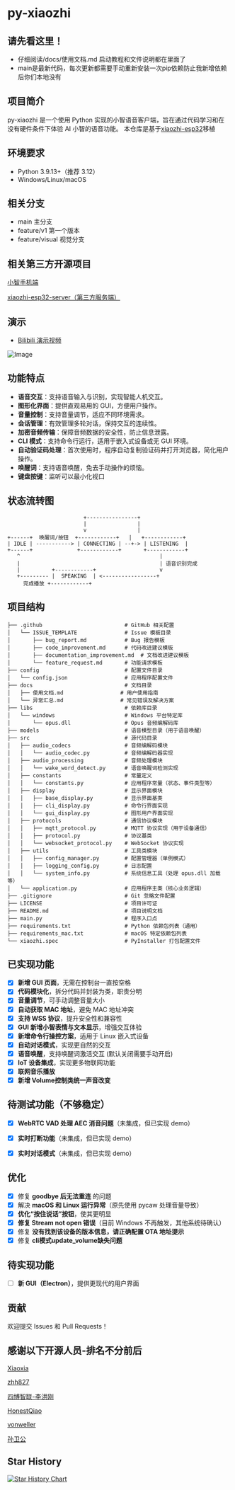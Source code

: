 # py-xiaozhi

## 请先看这里！
- 仔细阅读/docs/使用文档.md 启动教程和文件说明都在里面了
- main是最新代码，每次更新都需要手动重新安装一次pip依赖防止我新增依赖后你们本地没有

## 项目简介
py-xiaozhi 是一个使用 Python 实现的小智语音客户端，旨在通过代码学习和在没有硬件条件下体验 AI 小智的语音功能。
本仓库是基于[xiaozhi-esp32](https://github.com/78/xiaozhi-esp32)移植


## 环境要求
- Python 3.9.13+（推荐 3.12）
- Windows/Linux/macOS

## 相关分支
- main 主分支
- feature/v1 第一个版本
- feature/visual 视觉分支


## 相关第三方开源项目
[小智手机端](https://github.com/TOM88812/xiaozhi-android-client)

[xiaozhi-esp32-server（第三方服务端）](https://github.com/xinnan-tech/xiaozhi-esp32-server)


## 演示
- [Bilibili 演示视频](https://www.bilibili.com/video/BV1HmPjeSED2/#reply255921347937)

![Image](https://github.com/user-attachments/assets/df8bd5d2-a8e6-4203-8084-46789fc8e9ad)
## 功能特点
- **语音交互**：支持语音输入与识别，实现智能人机交互。  
- **图形化界面**：提供直观易用的 GUI，方便用户操作。  
- **音量控制**：支持音量调节，适应不同环境需求。  
- **会话管理**：有效管理多轮对话，保持交互的连续性。  
- **加密音频传输**：保障音频数据的安全性，防止信息泄露。  
- **CLI 模式**：支持命令行运行，适用于嵌入式设备或无 GUI 环境。  
- **自动验证码处理**：首次使用时，程序自动复制验证码并打开浏览器，简化用户操作。  
- **唤醒词**：支持语音唤醒，免去手动操作的烦恼。  
- **键盘按键**：监听可以最小化视口

## 状态流转图

```
                        +----------------+
                        |                |
                        v                |
+------+  唤醒词/按钮  +------------+   |   +------------+
| IDLE | -----------> | CONNECTING | --+-> | LISTENING  |
+------+              +------------+       +------------+
   ^                                            |
   |                                            | 语音识别完成
   |          +------------+                    v
   +--------- |  SPEAKING  | <-----------------+
     完成播放 +------------+
```

## 项目结构

```
├── .github                          # GitHub 相关配置
│   └── ISSUE_TEMPLATE               # Issue 模板目录
│       ├── bug_report.md            # Bug 报告模板
│       ├── code_improvement.md      # 代码改进建议模板
│       ├── documentation_improvement.md  # 文档改进建议模板
│       └── feature_request.md       # 功能请求模板
├── config                           # 配置文件目录
│   └── config.json                  # 应用程序配置文件
├── docs                             # 文档目录
│   ├── 使用文档.md                  # 用户使用指南
│   └── 异常汇总.md                  # 常见错误及解决方案
├── libs                             # 依赖库目录
│   └── windows                      # Windows 平台特定库
│       └── opus.dll                 # Opus 音频编解码库
├── models                           # 语音模型目录（用于语音唤醒）
├── src                              # 源代码目录
│   ├── audio_codecs                 # 音频编解码模块
│   │   └── audio_codec.py           # 音频编解码器实现
│   ├── audio_processing             # 音频处理模块
│   │   └── wake_word_detect.py      # 语音唤醒词检测实现
│   ├── constants                    # 常量定义
│   │   └── constants.py             # 应用程序常量（状态、事件类型等）
│   ├── display                      # 显示界面模块
│   │   ├── base_display.py          # 显示界面基类
│   │   ├── cli_display.py           # 命令行界面实现
│   │   └── gui_display.py           # 图形用户界面实现
│   ├── protocols                    # 通信协议模块
│   │   ├── mqtt_protocol.py         # MQTT 协议实现（用于设备通信）
│   │   ├── protocol.py              # 协议基类
│   │   └── websocket_protocol.py    # WebSocket 协议实现
│   ├── utils                        # 工具类模块
│   │   ├── config_manager.py        # 配置管理器（单例模式）
│   │   ├── logging_config.py        # 日志配置
│   │   └── system_info.py           # 系统信息工具（处理 opus.dll 加载等）
│   └── application.py               # 应用程序主类（核心业务逻辑）
├── .gitignore                       # Git 忽略文件配置
├── LICENSE                          # 项目许可证
├── README.md                        # 项目说明文档
├── main.py                          # 程序入口点
├── requirements.txt                 # Python 依赖包列表（通用）
├── requirements_mac.txt             # macOS 特定依赖包列表
└── xiaozhi.spec                     # PyInstaller 打包配置文件
```

## 已实现功能

- [x] **新增 GUI 页面**，无需在控制台一直按空格  
- [x] **代码模块化**，拆分代码并封装为类，职责分明  
- [x] **音量调节**，可手动调整音量大小  
- [x] **自动获取 MAC 地址**，避免 MAC 地址冲突  
- [x] **支持 WSS 协议**，提升安全性和兼容性  
- [x] **GUI 新增小智表情与文本显示**，增强交互体验  
- [x] **新增命令行操控方案**，适用于 Linux 嵌入式设备  
- [x] **自动对话模式**，实现更自然的交互  
- [x] **语音唤醒**，支持唤醒词激活交互 (默认关闭需要手动开启)
- [x] **IoT 设备集成**，实现更多物联网功能  
- [x] **联网音乐播放**
- [x] **新增 Volume控制类统一声音改变**

## 待测试功能（不够稳定）

- [x] **WebRTC VAD 处理 AEC 消音问题**（未集成，但已实现 demo）  
- [x] **实时打断功能**（未集成，但已实现 demo）  
- [x] **实时对话模式**（未集成，但已实现 demo）  


## 优化

- [x] 修复 **goodbye 后无法重连** 的问题  
- [x] 解决 **macOS 和 Linux 运行异常**（原先使用 pycaw 处理音量导致）  
- [x] **优化“按住说话”按钮**，使其更明显  
- [x] **修复 Stream not open 错误**（目前 Windows 不再触发，其他系统待确认）  
- [x] 修复 **没有找到该设备的版本信息，请正确配置 OTA 地址提示**
- [x] 修复 **cli模式update_volume缺失问题**

## 待实现功能

- [ ] **新 GUI（Electron）**，提供更现代的用户界面

## 贡献
欢迎提交 Issues 和 Pull Requests！

## 感谢以下开源人员-排名不分前后
[Xiaoxia](https://github.com/78)

[zhh827](https://github.com/zhh827)

[四博智联-李洪刚](https://github.com/SmartArduino)

[HonestQiao](https://github.com/HonestQiao)

[vonweller](https://github.com/vonweller)

[孙卫公](https://space.bilibili.com/416954647)


## Star History
[![Star History Chart](https://api.star-history.com/svg?repos=Huang-junsen/py-xiaozhi&type=Date)](https://www.star-history.com/#Huang-junsen/py-xiaozhi&Date)